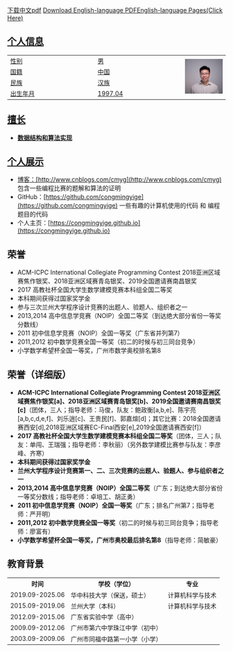 [下载中文pdf](./陈冠斌_个人简历_2025年6月.pdf) [Download English-language PDF](./GuanbinChen_Profile_2025.06_graduate.pdf)[English-language Pages(Click Here)](GuanbinChen_english.md)
<a href="https://github.com/congmingyige/congmingyige.github.io/blob/main/%E9%99%88%E5%86%A0%E6%96%8C_%E4%B8%AA%E4%BA%BA%E7%AE%80%E5%8E%86_2025%E5%B9%B46%E6%9C%88.pdf">
## 个人信息

<div align="center">
<table>
  <tr>
    <td width="40%">性别</td><td width="40%">男</td>
    <td rowspan="4"><img src="./陈冠斌_艺术照.jpg" width="100"></td>
  </tr>
  <tr><td>国籍</td><td>中国</td></tr>
  <tr><td>民族</td><td>汉族</td></tr>
  <tr><td>出生年月</td><td>1997.04</td></tr>
</table> 
</div>

## 擅长
- **数据结构和算法实现**

## 个人展示
- 博客：[http://www.cnblogs.com/cmyg](http://www.cnblogs.com/cmyg)  包含一些编程比赛的题解和算法的证明
- GitHub：[https://github.com/congmingyige](https://github.com/congmingyige)  一些有趣的计算机使用的代码 和 编程题目的代码
- 个人主页：[https://congmingyige.github.io](https://congmingyige.github.io)

## 荣誉
- ACM-ICPC International Collegiate Programming Contest 2018亚洲区域赛焦作银奖、2018亚洲区域赛青岛银奖、2019全国邀请赛南昌银奖
- 2017 高教社杯全国大学生数学建模竞赛本科组全国二等奖
- 本科期间获得过国家奖学金
- 参与三次兰州大学程序设计竞赛的出题人、验题人、组织者之一
- 2013,2014 高中信息学竞赛（NOIP）全国二等奖（到达绝大部分省份一等奖分数线）
- 2011 初中信息学竞赛（NOIP）全国一等奖（广东省并列第7）
- 2011,2012 初中数学竞赛全国一等奖（初二的时候与初三同台竞争）
- 小学数学希望杯全国一等奖，广州市数学奥校排名第8

## 荣誉（详细版）
- **ACM-ICPC International Collegiate Programming Contest 2018亚洲区域赛焦作银奖[a]、2018亚洲区域赛青岛银奖[b]、2019全国邀请赛南昌银奖[c]**（团体，三人；指导老师：马俊，队友：鲍政衡[a,b,e]、陈宇亮[a,b,c,d,e,f]、刘乐逍[c]、王贵民[f]、郭嘉煊[d]；其它比赛：2018全国邀请赛西安[d],2018亚洲区域赛EC-Final西安[e],2019全国邀请赛西安[f]）
- **2017 高教社杯全国大学生数学建模竞赛本科组全国二等奖**（团体，三人；队友：单闯、王瑞强；指导老师：李秋丽）（另外数学建模比赛参与队友：李彦峰、齐寒）
- **本科期间获得过国家奖学金**
- **兰州大学程序设计竞赛第一、二、三次竞赛的出题人、验题人、参与组织者之一**
- **2013,2014 高中信息学竞赛（NOIP）全国二等奖**（广东；到达绝大部分省份一等奖分数线；指导老师：卓培工、胡正勇）
- **2011 初中信息学竞赛（NOIP）全国一等奖**（广东；排名广州第7；指导老师：严开明）
- **2011,2012 初中数学竞赛全国一等奖**（初二的时候与初三同台竞争；指导老师：廖富有）
- **小学数学希望杯全国一等奖，广州市奥校最后排名第8**（指导老师：简敏豪）

## 教育背景

<div align="center">
<table>
  <tr><th>时间</th><th>学校（学位）</th><th>专业</th></tr>
  <tr><td>2019.09-2025.06</td><td>华中科技大学（保送，硕士）</td><td>计算机科学与技术</td></tr>
  <tr><td>2015.09-2019.06</td><td>兰州大学（本科）</td><td>计算机科学与技术</td></tr>
  <tr><td>2012.09-2015.06</td><td>广东省实验中学（高中）</td><td></td></tr>
  <tr><td>2009.09-2012.06</td><td>广州市第六中学珠江中学（初中）</td><td></td></tr>
  <tr><td>2003.09-2009.06</td><td>广州市同福中路第一小学（小学）</td><td></td></tr>
</table>
</div>
